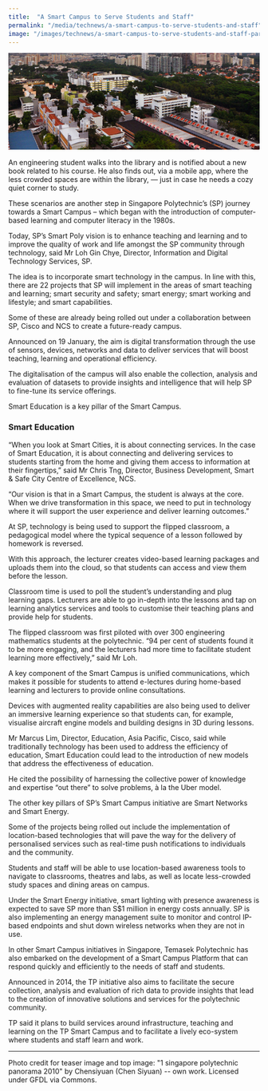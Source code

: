 ```yaml
---
title:  "A Smart Campus to Serve Students and Staff"
permalink: "/media/technews/a-smart-campus-to-serve-students-and-staff"
image: "/images/technews/a-smart-campus-to-serve-students-and-staff-part-1.png"
---
```


![A Smart Campus to Serve Students and Staff](/images/technews/a-smart-campus-to-serve-students-and-staff-part-1.png)

An engineering student walks into the library and is notified about a new book related to his course. He also finds out, via a mobile app, where the less crowded spaces are within the library, — just in case he needs a cozy quiet corner to study.

These scenarios are another step in Singapore Polytechnic’s (SP) journey towards a Smart Campus – which began with the introduction of computer-based learning and computer literacy in the 1980s. 

Today, SP’s Smart Poly vision is to enhance teaching and learning and to improve the quality of work and life amongst the SP community through technology, said Mr Loh Gin Chye, Director, Information and Digital Technology Services, SP. 

The idea is to incorporate smart technology in the campus. In line with this, there are 22 projects that SP will implement in the areas of smart teaching and learning; smart security and safety; smart energy; smart working and lifestyle; and smart capabilities. 

Some of these are already being rolled out under a collaboration between SP, Cisco and NCS to create a future-ready campus. 

Announced on 19 January, the aim is digital transformation through the use of sensors, devices, networks and data to deliver services that will boost teaching, learning and operational efficiency. 

The digitalisation of the campus will also enable the collection, analysis and evaluation of datasets to provide insights and intelligence that will help SP to fine-tune its service offerings. 

Smart Education is a key pillar of the Smart Campus. 

### **Smart Education**
“When you look at Smart Cities, it is about connecting services. In the case of Smart Education, it is about connecting and delivering services to students starting from the home and giving them access to information at their fingertips,” said Mr Chris Tng, Director, Business Development, Smart & Safe City Centre of Excellence, NCS.

“Our vision is that in a Smart Campus, the student is always at the core. When we drive transformation in this space, we need to put in technology where it will support the user experience and deliver learning outcomes.” 

At SP, technology is being used to support the flipped classroom, a pedagogical model where the typical sequence of a lesson followed by homework is reversed. 

With this approach, the lecturer creates video-based learning packages and uploads them into the cloud, so that students can access and view them before the lesson. 

Classroom time is used to poll the student’s understanding and plug learning gaps. Lecturers are able to go in-depth into the lessons and tap on learning analytics services and tools to customise their teaching plans and provide help for students.

The flipped classroom was first piloted with over 300 engineering mathematics students at the polytechnic. “94 per cent of students found it to be more engaging, and the lecturers had more time to facilitate student learning more effectively,” said Mr Loh. 

A key component of the Smart Campus is unified communications, which makes it possible for students to attend e-lectures during home-based learning and lecturers to provide online consultations. 

Devices with augmented reality capabilities are also being used to deliver an immersive learning experience so that students can, for example, visualise aircraft engine models and building designs in 3D during lessons.

Mr Marcus Lim, Director, Education, Asia Pacific, Cisco, said while traditionally technology has been used to address the efficiency of education, Smart Education could lead to the introduction of new models that address the effectiveness of education.

He cited the possibility of harnessing the collective power of knowledge and expertise “out there” to solve problems, à la the Uber model. 

The other key pillars of SP’s Smart Campus initiative are Smart Networks and Smart Energy. 

Some of the projects being rolled out include the implementation of location-based technologies that will pave the way for the delivery of personalised services such as real-time push notifications to individuals and the community. 

Students and staff will be able to use location-based awareness tools to navigate to classrooms, theatres and labs, as well as locate less-crowded study spaces and dining areas on campus. 

Under the Smart Energy initiative, smart lighting with presence awareness is expected to save SP more than S$1 million in energy costs annually. SP is also implementing an energy management suite to monitor and control IP-based endpoints and shut down wireless networks when they are not in use.

In other Smart Campus initiatives in Singapore, Temasek Polytechnic has also embarked on the development of a Smart Campus Platform that can respond quickly and efficiently to the needs of staff and students. 

Announced in 2014, the TP initiative also aims to facilitate the secure collection, analysis and evaluation of rich data to provide insights that lead to the creation of innovative solutions and services for the polytechnic community. 

TP said it plans to build services around infrastructure, teaching and learning on the TP Smart Campus and to facilitate a lively eco-system where students and staff learn and work.

---

Photo credit for teaser image and top image: "1 singapore polytechnic panorama 2010" by Chensiyuan (Chen Siyuan) -- own work. Licensed under GFDL via Commons.

